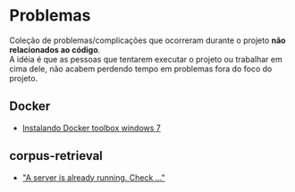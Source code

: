 # Problemas #
Coleção de problemas/complicações que ocorreram durante o projeto __não relacionados ao código__.    
A idéia é que as pessoas que tentarem executar o projeto ou trabalhar em cima dele, não acabem perdendo tempo em problemas fora do foco do projeto.

## Docker ##

* [Instalando Docker toolbox windows 7](./instalando_docker_win7.md)

## corpus-retrieval ##

* ["A server is already running. Check ..."](./server_running.md)
